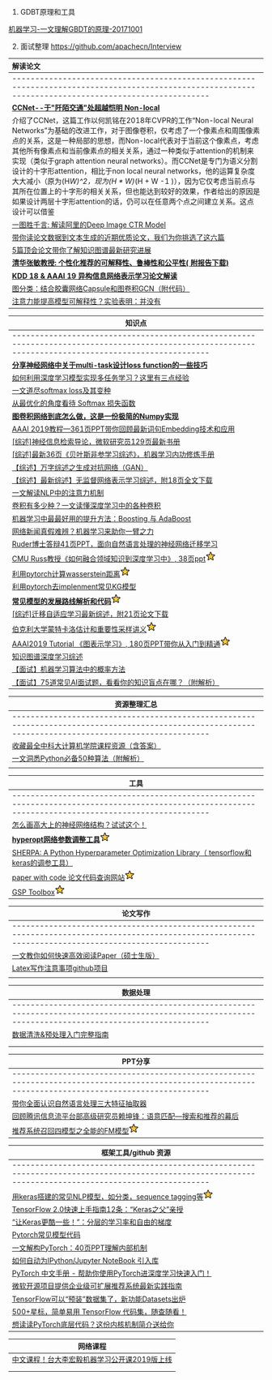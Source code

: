 




1. GDBT原理和工具


[机器学习-一文理解GBDT的原理-20171001](https://zhuanlan.zhihu.com/p/29765582)




2. 面试整理
https://github.com/apachecn/Interview










| **解读论文**                                                 |
| :----------------------------------------------------------- |
| ----------------------------------------------------------------------------------------------------------------------------------------------------- |
| [**CCNet--于"阡陌交通"处超越恺明 Non-local**](https://mp.weixin.qq.com/s/l3TIZNfUYEIXpY3f5wrlXw) |
| 介绍了CCNet，这篇工作以何凯铭在2018年CVPR的工作“Non-local Neural Networks”为基础的改进工作，对于图像卷积，仅考虑了一个像素点和周围像素点的关系，这是一种局部的思想，而Non-local代表对于当前这个像素点，考虑其他所有像素点和当前像素点的相关关系，通过一种类似于attention的机制来实现（类似于graph attention neural networks）。而CCNet是专门为语义分割设计的十字形attention，相比于non local neural networks，他的运算复杂度大大减小（原为(H*W)^2，现为(H * W)*(H + W -1 )），因为它仅考虑当前点与其所在位置上的十字形的相关关系，但也能达到较好的效果，作者给出的原因是如果设计两层十字形attention的话，仍可以在任意两个点之间建立关系。这点设计可以借鉴 |
| [一图胜千言: 解读阿里的Deep Image CTR Model](https://mp.weixin.qq.com/s/JWxcwGLoqDNLmAs-Jt98Jg) |
| [带你读论文数据到文本生成的近期优质论文，我们为你挑选了这六篇](https://mp.weixin.qq.com/s/9YIZV4B2rEswydWLhNFc3A) |
| [5篇顶会论文带你了解知识图谱最新研究进展](https://mp.weixin.qq.com/s/nomVWAuvuxFJLWoxHoUCqg) |
| [**清华张敏教授: 个性化推荐的可解释性、鲁棒性和公平性( 附报告下载)**](https://mp.weixin.qq.com/s/RAQrW6Fchynbc1Rd9IcOJQ) |
| [**KDD 18 & AAAI 19 异构信息网络表示学习论文解读**](https://mp.weixin.qq.com/s/xyE9o8nx6TrabGGJwMzzIg) |
| [图分类：结合胶囊网络Capsule和图卷积GCN（附代码）](https://mp.weixin.qq.com/s/6vhFfSh2mveBiZXB1oZb1Q) |
| [注意力能提高模型可解释性？实验表明：并没有](https://mp.weixin.qq.com/s/LqjBFMXNl5KoUlfktp0w9w) |







| 知识点                                                       |
| ------------------------------------------------------------ |
| ----------------------------------------------------------------------------------------------------------------------------------------------------- |
| [**分享神经网络中关于multi-task设计loss function的一些技巧**](https://mp.weixin.qq.com/s/7Jg-YvS3nvcPJ-zYhK96EA) |
| [如何利用深度学习模型实现多任务学习？这里有三点经验](https://mp.weixin.qq.com/s/MPhKUosKZbLtVjJ1XYGXYA) |
| [一文道尽softmax loss及其变种](https://mp.weixin.qq.com/s/cYcztl8N9JF-XXp9xLJIxg) |
| [从最优化的角度看待 Softmax 损失函数](https://mp.weixin.qq.com/s/MTeuRYutMiCmthEAObyAIg) |
| [**图卷积网络到底怎么做，这是一份极简的Numpy实现**](https://mp.weixin.qq.com/s/sg9O761F0KHAmCPOfMW_kQ) |
| [AAAI 2019教程—361页PPT带你回顾最新词句Embedding技术和应用](https://mp.weixin.qq.com/s/caG7kwZfo2qpvLDbrvfpng) |
| [[综述]神经信息检索导论，微软研究员129页最新书册](https://mp.weixin.qq.com/s/5ba3EM6e9R-i3UpzUhm49w) |
| [[综述]最新36页《贝叶斯非参学习综述》，机器学习内功修炼手册](https://mp.weixin.qq.com/s/bjyO4AS1Sjo09qNMpqf6JA) |
| [【综述】万字综述之生成对抗网络（GAN）](<https://mp.weixin.qq.com/s?__biz=MzIwMTc4ODE0Mw==&mid=2247495668&idx=1&sn=e7e959b2bdd7b2763b9207ccb80fa6bc&chksm=96ea3074a19db96208a51d26f7b5b4ef9c3a37a7799ec270becc77203de4294235041ede7206&mpshare=1&scene=1&srcid=&key=c0631fa9ad87741cc520ba6455929cad392803c0f9ea1d2bb04b5e2b359e08fd13e92d6e6ae34668ffcc3300d87bbb64130cc03e611800d6d612cf50882d91a55b8dd17e9c34c0e76b8ddb61ab882745&ascene=1&uin=MTI5ODUxMDk0NA%3D%3D&devicetype=Windows+10&version=62060739&lang=zh_CN&pass_ticket=y93mW3Jy%2BZgcd1GQtje4Rb66rgLej%2BokV797xnereS4%2BchmCJi%2BIvyXlcrVYq0ch>) |
| [【综述】最新综述】无监督网络表示学习综述，附18页全文下载](<https://mp.weixin.qq.com/s?__biz=MzU2OTA0NzE2NA==&mid=2247508959&idx=1&sn=e5ef0e9344b2c344e8251729323f023c&chksm=fc8642cccbf1cbdae63432b74486f419d54fc718a0a0e8f3f136b0208c95f920aefd4ce859c2&scene=0&xtrack=1&key=54e754b9be6197c7eda23f08e912e25dddb00e41bd552f8111e699f83bca5dfea88546352b2e7920e9050e0bfe5c4ef6d52858aaedd0c99112c1f01aca0a06612252d83d278ce1d11542b63b053675ab&ascene=1&uin=MTI5ODUxMDk0NA%3D%3D&devicetype=Windows+10&version=62060739&lang=zh_CN&pass_ticket=lxHeD4n4yFGLJjjKhJIfhVNUKmQx%2Fo8quenvQfVfdcCIYZwFnKy8wiz7DDwJudKq>) |
| [一文解读NLP中的注意力机制](https://mp.weixin.qq.com/s/TM5poGwSGi5C9szO13GYxg) |
| [卷积有多少种？一文读懂深度学习中的各种卷积](https://mp.weixin.qq.com/s/Olliwe3ux77H4Vlsn4IrCw) |
| [机器学习中最最好用的提升方法：Boosting 与 AdaBoost](https://mp.weixin.qq.com/s/zx9eveRJ4b8EWxI7z4-f6w) |
| [网络新闻真假难辨？机器学习来助你一臂之力](https://mp.weixin.qq.com/s/S0vUBFCfizjVe_L4SIrGqQ) |
| [Ruder博士答辩41页PPT，面向自然语言处理的神经网络迁移学习](https://mp.weixin.qq.com/s/0Zcrwi3WROzm19ApDZINMQ) |
| [CMU Russ教授《如何融合领域知识到深度学习中》, 38页ppt](https://mp.weixin.qq.com/s/87QkA36gXuEJeORVkR_ndQ)![1551255282854](readme.assets/1551255282854.png) |
| [利用pytorch计算wasserstein距离](https://github.com/dfdazac/wassdistance)![1551255282854](readme.assets/1551255282854.png) |
| [利用pytorch去implenment常见KG模型](https://github.com/DeepGraphLearning/KnowledgeGraphEmbedding) |
| [**常见模型的发展路线解析和代码**![1551255282854](readme.assets/1551255282854.png)](https://skymind.ai/wiki/attention-mechanism-memory-network) |
| [[综述]迁移自适应学习最新综述，附21页论文下载](https://mp.weixin.qq.com/s/nIV7n8o7t2F3j0XFr9v-vg) |
| [伯克利大学蒙特卡洛估计和重要性采样讲义](https://github.com/kevinzakka/monte-carlo)![1551255282854](readme.assets/1551255282854.png) |
| [AAAI2019 Tutorial 《图表示学习》, 180页PPT带你从入门到精通](https://mp.weixin.qq.com/s/xc_TnMLs3o2LQ8eM4naZDw)![1551255282854](readme.assets/1551255282854.png) |
| [知识图谱深度学习综述](https://wx.zsxq.com/mweb/views/topicdetail/topicdetail.html?topic_id=111182115221412&user_id=5448515554) |
| [【面试】机器学习算法中的概率方法](https://mp.weixin.qq.com/s?__biz=MzI4MDYzNzg4Mw==&mid=2247489053&idx=4&sn=bb477e2af97d0f4c0a1d11ae1b8a2af3&chksm=ebb42ec9dcc3a7dffef3cb633cce58c79d4d3c6b835394b43d64fc296908f5d277f549dc42c6&scene=0&xtrack=1&key=c0631fa9ad87741c7766f0b177ce4bd2d411750707800b6795a0dbc65d1c9c048dcd5ccd6f433dcc2b6dc5f66c54bf26f4869dd513960f4c333df6d1263ee3fba559c80115d85387c01c48cbc049d194&ascene=1&uin=MTI5ODUxMDk0NA%3D%3D&devicetype=Windows+10&version=62060739&lang=zh_CN&pass_ticket=b7aCz5SYWACzEngozNpdsQ4hrW5EImxRRnOYIfoVdDcBHQdV1qeLQmwaDbEfZadx) |
| [【面试】75道常见AI面试题，看看你的知识盲点在哪？（附解析）](https://mp.weixin.qq.com/s?__biz=MzI4MDYzNzg4Mw==&mid=2247489053&idx=3&sn=f09ab8882a7df178e451b1f2561bbc19&chksm=ebb42ec9dcc3a7df8a32311f9502a26cb10b2439b0a2ac370017e87835c820ee25ca6e8ebc25&scene=0&xtrack=1&key=a9d4b584c784361897a3fe6e1145acfb6e956e4ed8079cffcb38d6b8eac56f21a68c8ac8e16a37d75012e40c1d5ada521776c1c8d84ac68683a21e061f51581e2befe735a4ee06802480a0af4f810f33&ascene=1&uin=MTI5ODUxMDk0NA%3D%3D&devicetype=Windows+10&version=62060739&lang=zh_CN&pass_ticket=b7aCz5SYWACzEngozNpdsQ4hrW5EImxRRnOYIfoVdDcBHQdV1qeLQmwaDbEfZadx) |



| 资源整理汇总                                                 |
| ------------------------------------------------------------ |
| ----------------------------------------------------------------------------------------------------------------------------------------------------- |
| [收藏最全中科大计算机学院课程资源（含答案）](https://mp.weixin.qq.com/s/q79wpijKxGW8V5sLfFIntw) |
| [一文洞悉Python必备50种算法（附解析）](https://mp.weixin.qq.com/s/Y1uCF-aWMj2FuVp_4auKyQ) |
|                                                              |





| 工具                                                         |
| ------------------------------------------------------------ |
| ----------------------------------------------------------------------------------------------------------------------------------------------------- |
| [怎么画高大上的神经网络结构？试试这个！](https://mp.weixin.qq.com/s/UwPCDA89GH5X-HubeJddnQ) |
| [**hyperopt网络参数调整工具**](https://github.com/hyperopt/hyperopt)![1551255282854](readme.assets/1551255282854.png) |
| [SHERPA: A Python Hyperparameter Optimization Library（ tensorflow和keras的调参工具）](https://github.com/sherpa-ai/sherpa) |
| [paper with code 论文代码查询网站](https://paperswithcode.com)![1551255282854](readme.assets/1551255282854.png) |
| [GSP Toolbox](https://arxiv.org/pdf/1408.5781v1.pdf)![1551255282854](readme.assets/1551255282854.png) |



| 论文写作                                                     |
| ------------------------------------------------------------ |
| ----------------------------------------------------------------------------------------------------------------------------------------------------- |
| [一文教你如何快速高效阅读Paper（硕士生版）](https://mp.weixin.qq.com/s/u3D1RX-ZCfwNa0IATvX0ug) |
| [Latex写作注意事项github项目](https://github.com/Wookai/paper-tips-and-tricks#tips-and-tricks-for-writing-scientific-papers) |
|                                                              |





| 数据处理                                                     |
| ------------------------------------------------------------ |
| ----------------------------------------------------------------------------------------------------------------------------------------------------- |
| [数据清洗&预处理入门完整指南](https://mp.weixin.qq.com/s/r7ngZOM9tO-_OSfvs2aDJw) |
|                                                              |
|                                                              |



| PPT分享                                                      |
| ------------------------------------------------------------ |
| ----------------------------------------------------------------------------------------------------------------------------------------------------- |
| [带你全面认识自然语言处理三大特征抽取器](https://mp.weixin.qq.com/s?__biz=MzI1MjQ2OTQ3Ng==&mid=2247494178&idx=1&sn=3190dbf682a3315e55b5ff6801ff3f2c&chksm=e9e1e3a9de966abf7774459344a35dd6010dcf4cfbb45c1cc9b5324a76856c755850d4bf5f23&scene=0#rd) |
| [回顾腾讯信息流平台部高级研究员赖坤锋：语意匹配—搜索和推荐的幕后](https://mp.weixin.qq.com/s?__biz=MzU1NTUxNTM0Mg==&mid=2247490419&idx=3&sn=0b5a995f33aff85846f743c15577289b&chksm=fbd277d2cca5fec4157f35ed5762036e21afcb0f385c7aea19cd29bebeef49210f67a509d62a&mpshare=1&scene=1&srcid=#rd) |
| [推荐系统召回四模型之全能的FM模型](https://mp.weixin.qq.com/s?__biz=MzU1NTUxNTM0Mg==&mid=2247490516&idx=3&sn=9d27d35479ce45020b2c0e02a50b5872&chksm=fbd27775cca5fe6348bff06f3caa48375bd94b6c1cd2db6458234f19fbc1adb47891c4097491&scene=0&xtrack=1&key=b824cb4e3d5c36e8c6329adc818a837da8d1ad88d58b259f6592e34404b1ab30d3bfba08c778b4e821ed0ae5051469e3c2b7f14cc19dd09de2c876959591ee0780373f7392fcd36793df418b68d7a69c&ascene=1&uin=MTI5ODUxMDk0NA%3D%3D&devicetype=Windows+10&version=62060728&lang=zh_CN&pass_ticket=LP6wPjODpYEahKUrIp%2FDQd4qrQdAVnLev%2B%2BDjIPNsVb9k3OAEncdeEqdR56umvRm)![1551255282854](readme.assets/1551255282854.png) |



| 框架工具/github 资源                                         |
| ------------------------------------------------------------ |
| ----------------------------------------------------------------------------------------------------------------------------------------------------- |
| [用keras搭建的常见NLP模型，如分类，sequence tagging等](https://github.com/BrikerMan/Kashgari)![1551255282854](readme.assets/1551255282854.png) |
| [TensorFlow 2.0快速上手指南12条：“Keras之父”亲授](https://mp.weixin.qq.com/s/YJMKiPP5e5quhks5E09yvw) |
| [“让Keras更酷一些！”：分层的学习率和自由的梯度](https://mp.weixin.qq.com/s/4Nz2e_vNYgq_y01JFneSfw) |
| [Pytorch常见模型代码](https://github.com/ritchieng/the-incredible-pytorch) |
| [一文解构PyTorch：40页PPT理解内部机制](https://mp.weixin.qq.com/s?__biz=MzI3MTA0MTk1MA==&mid=2652039363&idx=5&sn=a7c858e6c8217414cb9a40d742adf5fe&chksm=f1219c32c65615241941cb72930ccab8bd05f899a027d761c3e526f08d5e19ddedbbe0bbdec1&scene=0&xtrack=1&key=65174d7f09beb1f54bf2a0cfcfd6823124597eab79ca79e3016cdf0b6fac638835ba35ffa6d231177df501e2f064dfbb80e0071716228ff1ff7bd93ec25c312663e1a7b8ac9f412437fd7ad417ed23cb&ascene=1&uin=MTI5ODUxMDk0NA%3D%3D&devicetype=Windows+10&version=62060728&lang=zh_CN&pass_ticket=LHwKo%2Bj8qIAvY3lpcQuaq64N28FNrgviPoCX7g5KLBFrD0zZQjByum%2BgRA9nr28m) |
| [如何自动为IPython/Jupyter NoteBook 引入库](https://mp.weixin.qq.com/s/xZEIwTsfhkcQQBIJNqhPJg) |
| [PyTorch 中文手册 - 帮助你使用PyTorch进深度学习快速入门！](https://mp.weixin.qq.com/s/oNaDNcxGGOr7ZkY5sFuXvQ) |
| [微软开源项目提供企业级可扩展推荐系统最新实践指南](https://mp.weixin.qq.com/s/pBAnC06NQXhT3_q4jNimsQ) |
| [TensorFlow可以“预装”数据集了，新功能Datasets出炉](https://mp.weixin.qq.com/s/maO5Cs2hU-PDXIVbvwPa3Q) |
| [500+星标，简单易用 TensorFlow 代码集，随查随看！](https://mp.weixin.qq.com/s/i6TihkjhfuRrlye162fTpw) |
| [想读读PyTorch底层代码？这份内核机制简介送给你](https://mp.weixin.qq.com/s/TsR-jgO2c2-dbqnk1mEj8w) |



| 网络课程                                                     |
| ------------------------------------------------------------ |
| [中文课程！台大李宏毅机器学习公开课2019版上线](<https://mp.weixin.qq.com/s?__biz=MzA3MzI4MjgzMw==&mid=2650758780&idx=2&sn=25dbf006ead8e67676ba3d7062324ede&chksm=871a9a02b06d1314b4b76e4f4f2c35c0f47e378a12909ceeb1643e40d654cfe997fefef8e005&mpshare=1&scene=1&srcid=&key=14af0718ac9cde95a75ddda240e3a7d2c3d155d006124138c942bd2c63335aa0cb71179bcc2c624eda1121c80804ee152b50e524201068fd007deadccdd7c4a31ee8493ce28ce090b2ccecc0b5297153&ascene=1&uin=MTI5ODUxMDk0NA%3D%3D&devicetype=Windows+10&version=62060739&lang=zh_CN&pass_ticket=b7aCz5SYWACzEngozNpdsQ4hrW5EImxRRnOYIfoVdDcBHQdV1qeLQmwaDbEfZadx>) |
|                                                              |
|                                                              |

